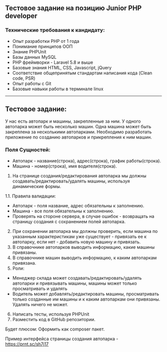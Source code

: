 ## Тестовое задание на позицию Junior PHP developer

### Технические требования к кандидату:
* Опыт разработки PHP от 1 года
* Понимание принципов ООП
* Знание PHPUnit
* Базы данных MySQL
* PHP фреймворки - Laravel 5.8 и выше
* Базовые знания HTML, CSS, Javascript, jQuery
* Соответствие общепринятым стандартам написания кода (Clean code, PSR)
* Опыт работы с Git
* Базовые навыки работы в терминале linux
***
## Тестовое задание:
У нас есть автопарк и машины, закрепленные за ним.
У одного автопарка может быть несколько машин.
Одна машина может быть закреплена за несколькими автопарками.
Необходимо разработать приложение по созданию автопарков и прикрепления к ним машин.

### Поля Сущностей:
* Автопарк - название(строка), адрес(строка), график работы(строка).
* Машина - номер(строка), имя водителя(строка).

1. На странице создания/редактирования автопарка мы должны создавать/редактировать/удалять машины, используя динамические формы.

1.1. Правила валидации:
- Автопарк - поля название, адрес обязательны к заполнению.
- Машина - все поля обязательны к заполнению.
- Проверять на стороне сервера, в случае ошибок - возвращать на страницу создания с сохранением полей автопарка.
2. При сохранении автопарка мы должны проверить, если машина по указанным характеристикам уже существует - привязать ее к автопарку, если нет - добавить новую машину и привязать.
3. В справочнике автопарков выводить информацию, какие машины привязаны.
4. В справочнике машин выводить информацию, к каким автопаркам привязана.
5. Роли:
- Менеджер склада может создавать/редактировать/удалять автопарки и привязывать машины, машины может только просматривать и удалять
- Водитель может добавлять/редактировать машины, просматривать только созданные им машины и к каким автопаркам они привязаны. Удалять ничего не может.
6. Написать тесты, используя PHPUnit
7. Разместить код в GitHub репозитории.

Будет плюсом:
Оформить как composer пакет.

Пример интерфейса страницы создания автопарка - https://prnt.sc/sh7j17
